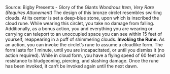 Source: Bigby Presents - Glory of the Giants
*Wondrous Item, Very Rare (Requires Attunement)*
The design of this bronze circlet resembles swirling clouds. At its center is set a deep-blue stone, upon which is inscribed the cloud rune.
While wearing this circlet, you take no damage from falling. Additionally, as a bonus action, you and everything you are wearing or carrying can teleport to an unoccupied space you can see within 15 feet of yourself, reappearing in a puff of shimmering clouds.
**Invoking the Rune.** As an action, you can invoke the circlet’s rune to assume a cloudlike form. The form lasts for 1 minute, until you are incapacitated, or until you dismiss it (no action required).
While in cloud form, you have a flying speed of 60 feet and resistance to bludgeoning, piercing, and slashing damage.
Once the rune has been invoked, it can’t be invoked again until the next dawn.